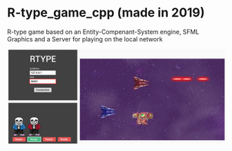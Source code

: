 # R-type_game_cpp (made in 2019)
R-type game based on an Entity-Compenant-System engine, SFML Graphics and a Server for playing on the local network

![IMAGE_DESCRIPTION](img/game.png)